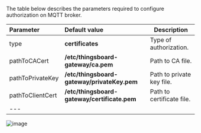 The table below describes the parameters required to configure authorization on MQTT broker.

| **Parameter**     | **Default value**                            | **Description**            |
|:------------------|:---------------------------------------------|----------------------------
| type              | **certificates**                             | Type of authorization.     |
| pathToCACert      | **/etc/thingsboard-gateway/ca.pem**          | Path to CA file.           |
| pathToPrivateKey  | **/etc/thingsboard-gateway/privateKey.pem**  | Path to private key file.  |
| pathToClientCert  | **/etc/thingsboard-gateway/certificate.pem** | Path to certificate file.  |
| ---               

![image](https://img.thingsboard.io/gateway/mqtt-connector/security-basic-certificates-subsection-1-ce.png)